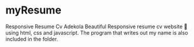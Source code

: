 # myResume
Responsive Resume Cv Adekola
Beautiful Responsive resume cv website 📄 using html, css and javascript.
The program that writes out my name is also included in the folder.

